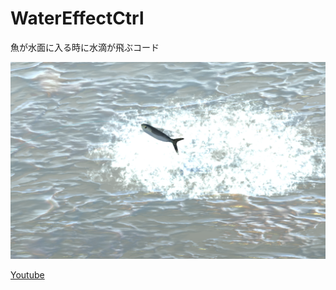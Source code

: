 # WaterEffectCtrl
魚が水面に入る時に水滴が飛ぶコード

![sakana](https://github.com/altacouplet/WaterEffectCtrl/blob/master/images/sakana.png)

[Youtube](https://www.youtube.com/watch?v=ElYbBsSw7XA)

